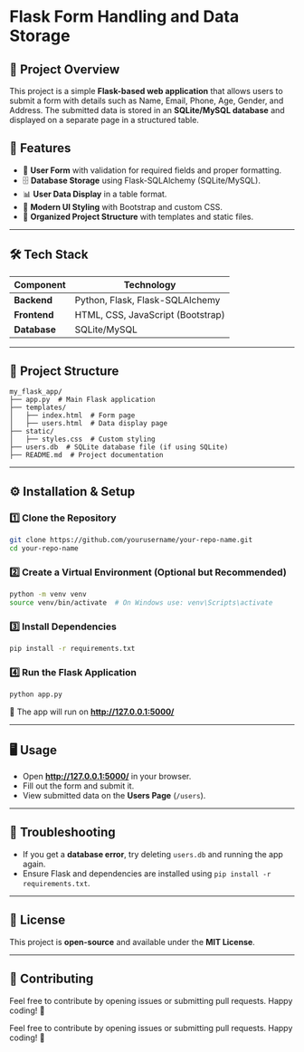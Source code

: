 # Flask Form Handling and Data Storage

## 📌 Project Overview
This project is a simple **Flask-based web application** that allows users to submit a form with details such as Name, Email, Phone, Age, Gender, and Address. The submitted data is stored in an **SQLite/MySQL database** and displayed on a separate page in a structured table.

## 🚀 Features
- 📝 **User Form** with validation for required fields and proper formatting.
- 🗄 **Database Storage** using Flask-SQLAlchemy (SQLite/MySQL).
- 📊 **User Data Display** in a table format.
- 🎨 **Modern UI Styling** with Bootstrap and custom CSS.
- 📂 **Organized Project Structure** with templates and static files.

---

## 🛠 Tech Stack
| Component  | Technology |
|------------|------------|
| **Backend** | Python, Flask, Flask-SQLAlchemy |
| **Frontend** | HTML, CSS, JavaScript (Bootstrap) |
| **Database** | SQLite/MySQL |

---

## 📂 Project Structure
```
my_flask_app/
├── app.py  # Main Flask application
├── templates/
│   ├── index.html  # Form page
│   ├── users.html  # Data display page
├── static/
│   ├── styles.css  # Custom styling
├── users.db  # SQLite database file (if using SQLite)
├── README.md  # Project documentation
```

---

## ⚙️ Installation & Setup
### 1️⃣ Clone the Repository
```bash
git clone https://github.com/yourusername/your-repo-name.git
cd your-repo-name
```

### 2️⃣ Create a Virtual Environment (Optional but Recommended)
```bash
python -m venv venv
source venv/bin/activate  # On Windows use: venv\Scripts\activate
```

### 3️⃣ Install Dependencies
```bash
pip install -r requirements.txt
```

### 4️⃣ Run the Flask Application
```bash
python app.py
```

🚀 The app will run on **http://127.0.0.1:5000/**

---

## 🖥 Usage
- Open **http://127.0.0.1:5000/** in your browser.
- Fill out the form and submit it.
- View submitted data on the **Users Page** (`/users`).

---

## 🔧 Troubleshooting
- If you get a **database error**, try deleting `users.db` and running the app again.
- Ensure Flask and dependencies are installed using `pip install -r requirements.txt`.

---

## 📜 License
This project is **open-source** and available under the **MIT License**.

---

## 🌟 Contributing
Feel free to contribute by opening issues or submitting pull requests. Happy coding! 🚀


Feel free to contribute by opening issues or submitting pull requests. Happy coding! 🚀
